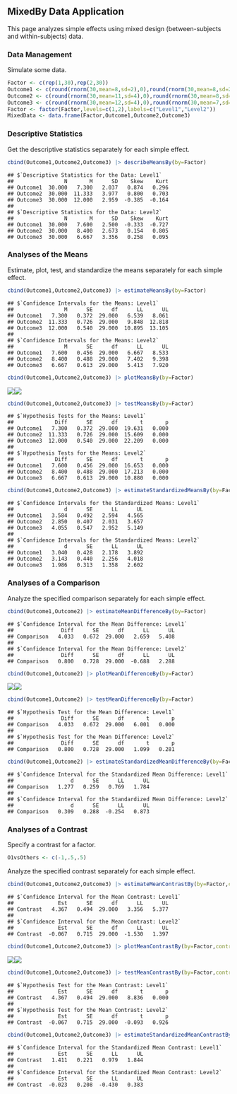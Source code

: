 ## MixedBy Data Application

This page analyzes simple effects using mixed design (between-subjects and within-subjects) data.

### Data Management

Simulate some data.

```r
Factor <- c(rep(1,30),rep(2,30))
Outcome1 <- c(round(rnorm(30,mean=8,sd=2),0),round(rnorm(30,mean=8,sd=2),0))
Outcome2 <- c(round(rnorm(30,mean=11,sd=4),0),round(rnorm(30,mean=8,sd=3),0))
Outcome3 <- c(round(rnorm(30,mean=12,sd=4),0),round(rnorm(30,mean=7,sd=4),0))
Factor <- factor(Factor,levels=c(1,2),labels=c("Level1","Level2"))
MixedData <- data.frame(Factor,Outcome1,Outcome2,Outcome3)
```

### Descriptive Statistics

Get the descriptive statistics separately for each simple effect.

```r
cbind(Outcome1,Outcome2,Outcome3) |> describeMeansBy(by=Factor)
```

```
## $`Descriptive Statistics for the Data: Level1`
##                N       M      SD    Skew    Kurt
## Outcome1  30.000   7.300   2.037   0.874   0.296
## Outcome2  30.000  11.333   3.977   0.800   0.703
## Outcome3  30.000  12.000   2.959  -0.385  -0.164
## 
## $`Descriptive Statistics for the Data: Level2`
##                N       M      SD    Skew    Kurt
## Outcome1  30.000   7.600   2.500  -0.333  -0.727
## Outcome2  30.000   8.400   2.673   0.154   0.805
## Outcome3  30.000   6.667   3.356   0.258   0.095
```

### Analyses of the Means

Estimate, plot, test, and standardize the means separately for each simple effect.

```r
cbind(Outcome1,Outcome2,Outcome3) |> estimateMeansBy(by=Factor)
```

```
## $`Confidence Intervals for the Means: Level1`
##                M      SE      df      LL      UL
## Outcome1   7.300   0.372  29.000   6.539   8.061
## Outcome2  11.333   0.726  29.000   9.848  12.818
## Outcome3  12.000   0.540  29.000  10.895  13.105
## 
## $`Confidence Intervals for the Means: Level2`
##                M      SE      df      LL      UL
## Outcome1   7.600   0.456  29.000   6.667   8.533
## Outcome2   8.400   0.488  29.000   7.402   9.398
## Outcome3   6.667   0.613  29.000   5.413   7.920
```

```r
cbind(Outcome1,Outcome2,Outcome3) |> plotMeansBy(by=Factor)
```

![](figures/MixedBy-Means-1.png)<!-- -->![](figures/MixedBy-Means-2.png)<!-- -->

```r
cbind(Outcome1,Outcome2,Outcome3) |> testMeansBy(by=Factor)
```

```
## $`Hypothesis Tests for the Means: Level1`
##             Diff      SE      df       t       p
## Outcome1   7.300   0.372  29.000  19.631   0.000
## Outcome2  11.333   0.726  29.000  15.609   0.000
## Outcome3  12.000   0.540  29.000  22.209   0.000
## 
## $`Hypothesis Tests for the Means: Level2`
##             Diff      SE      df       t       p
## Outcome1   7.600   0.456  29.000  16.653   0.000
## Outcome2   8.400   0.488  29.000  17.213   0.000
## Outcome3   6.667   0.613  29.000  10.880   0.000
```

```r
cbind(Outcome1,Outcome2,Outcome3) |> estimateStandardizedMeansBy(by=Factor)
```

```
## $`Confidence Intervals for the Standardized Means: Level1`
##                d      SE      LL      UL
## Outcome1   3.584   0.492   2.594   4.565
## Outcome2   2.850   0.407   2.031   3.657
## Outcome3   4.055   0.547   2.952   5.149
## 
## $`Confidence Intervals for the Standardized Means: Level2`
##                d      SE      LL      UL
## Outcome1   3.040   0.428   2.178   3.892
## Outcome2   3.143   0.440   2.256   4.018
## Outcome3   1.986   0.313   1.358   2.602
```

### Analyses of a Comparison

Analyze the specified comparison separately for each simple effect.

```r
cbind(Outcome1,Outcome2) |> estimateMeanDifferenceBy(by=Factor)
```

```
## $`Confidence Interval for the Mean Difference: Level1`
##               Diff      SE      df      LL      UL
## Comparison   4.033   0.672  29.000   2.659   5.408
## 
## $`Confidence Interval for the Mean Difference: Level2`
##               Diff      SE      df      LL      UL
## Comparison   0.800   0.728  29.000  -0.688   2.288
```

```r
cbind(Outcome1,Outcome2) |> plotMeanDifferenceBy(by=Factor)
```

![](figures/MixedBy-Comparison-1.png)<!-- -->![](figures/MixedBy-Comparison-2.png)<!-- -->

```r
cbind(Outcome1,Outcome2) |> testMeanDifferenceBy(by=Factor)
```

```
## $`Hypothesis Test for the Mean Difference: Level1`
##               Diff      SE      df       t       p
## Comparison   4.033   0.672  29.000   6.001   0.000
## 
## $`Hypothesis Test for the Mean Difference: Level2`
##               Diff      SE      df       t       p
## Comparison   0.800   0.728  29.000   1.099   0.281
```

```r
cbind(Outcome1,Outcome2) |> estimateStandardizedMeanDifferenceBy(by=Factor)
```

```
## $`Confidence Interval for the Standardized Mean Difference: Level1`
##                  d      SE      LL      UL
## Comparison   1.277   0.259   0.769   1.784
## 
## $`Confidence Interval for the Standardized Mean Difference: Level2`
##                  d      SE      LL      UL
## Comparison   0.309   0.288  -0.254   0.873
```

### Analyses of a Contrast

Specify a contrast for a factor.

```r
O1vsOthers <- c(-1,.5,.5)
```

Analyze the specified contrast separately for each simple effect.

```r
cbind(Outcome1,Outcome2,Outcome3) |> estimateMeanContrastBy(by=Factor,contrast=O1vsOthers)
```

```
## $`Confidence Interval for the Mean Contrast: Level1`
##              Est      SE      df      LL      UL
## Contrast   4.367   0.494  29.000   3.356   5.377
## 
## $`Confidence Interval for the Mean Contrast: Level2`
##              Est      SE      df      LL      UL
## Contrast  -0.067   0.715  29.000  -1.530   1.397
```

```r
cbind(Outcome1,Outcome2,Outcome3) |> plotMeanContrastBy(by=Factor,contrast=O1vsOthers)
```

![](figures/MixedBy-Contrast-1.png)<!-- -->![](figures/MixedBy-Contrast-2.png)<!-- -->

```r
cbind(Outcome1,Outcome2,Outcome3) |> testMeanContrastBy(by=Factor,contrast=O1vsOthers)
```

```
## $`Hypothesis Test for the Mean Contrast: Level1`
##              Est      SE      df       t       p
## Contrast   4.367   0.494  29.000   8.836   0.000
## 
## $`Hypothesis Test for the Mean Contrast: Level2`
##              Est      SE      df       t       p
## Contrast  -0.067   0.715  29.000  -0.093   0.926
```

```r
cbind(Outcome1,Outcome2,Outcome3) |> estimateStandardizedMeanContrastBy(by=Factor,contrast=O1vsOthers)
```

```
## $`Confidence Interval for the Standardized Mean Contrast: Level1`
##              Est      SE      LL      UL
## Contrast   1.411   0.221   0.979   1.844
## 
## $`Confidence Interval for the Standardized Mean Contrast: Level2`
##              Est      SE      LL      UL
## Contrast  -0.023   0.208  -0.430   0.383
```

